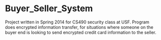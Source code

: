 Buyer_Seller_System
===================

Project written in Spring 2014 for CS490 security class at USF. Program does encrypted information transfer, for situations where someone on the buyer end is looking to send encrypted credit card information to the seller.
